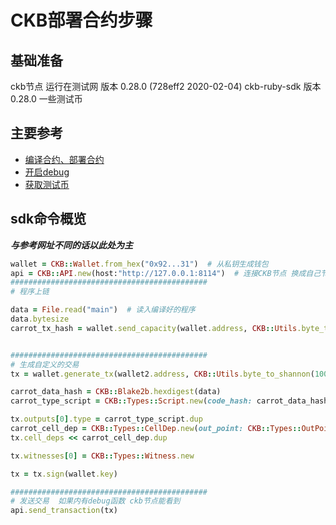 # CKB部署合约步骤

## 基础准备
ckb节点  运行在测试网 版本 0.28.0 (728eff2 2020-02-04)
ckb-ruby-sdk    版本 0.28.0
一些测试币



##  主要参考
- [编译合约、部署合约](https://xuejie.space/2019_07_13_introduction_to_ckb_script_programming_script_basics/)
- [开启debug](https://docs.nervos.org/dev-guide/debugging-ckb-script.html#debug-syscall)
- [获取测试币](https://docs.nervos.org/dev-guide/faucet.html)


## sdk命令概览

***与参考网址不同的话以此处为主***

```ruby
wallet = CKB::Wallet.from_hex("0x92...31")  # 从私钥生成钱包
api = CKB::API.new(host:"http://127.0.0.1:8114")  # 连接CKB节点 换成自己节点端口 默认8114
############################################
# 程序上链

data = File.read("main")  # 读入编译好的程序
data.bytesize
carrot_tx_hash = wallet.send_capacity(wallet.address, CKB::Utils.byte_to_shannon(容量), CKB::Utils.bin_to_hex(data), fee:50000)   # 分配容量 确保 容量 > data.bytesize


############################################
# 生成自定义的交易
tx = wallet.generate_tx(wallet2.address, CKB::Utils.byte_to_shannon(100), fee: 50000) # 生成交易

carrot_data_hash = CKB::Blake2b.hexdigest(data)
carrot_type_script = CKB::Types::Script.new(code_hash: carrot_data_hash, args: "0x")

tx.outputs[0].type = carrot_type_script.dup
carrot_cell_dep = CKB::Types::CellDep.new(out_point: CKB::Types::OutPoint.new(tx_hash: carrot_tx_hash, index: 0))
tx.cell_deps << carrot_cell_dep.dup

tx.witnesses[0] = CKB::Types::Witness.new

tx = tx.sign(wallet.key)

############################################
# 发送交易  如果内有debug函数 ckb节点能看到
api.send_transaction(tx)


```
## 